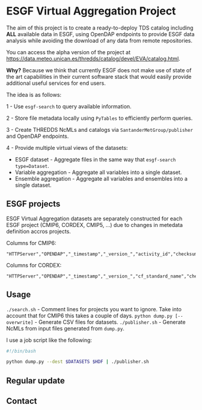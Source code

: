 # ESGF Virtual Aggregation Project

The aim of this project is to create a ready-to-deploy TDS catalog including **ALL** available data in ESGF, using OpenDAP endpoints to provide ESGF data analysis while avoiding the download of any data from remote repositories.

You can access the alpha version of the project at https://data.meteo.unican.es/thredds/catalog/devel/EVA/catalog.html.

**Why?** Because we think that currently ESGF does not make use of state of the art capabilities in their current software stack that would easily provide additional useful services for end users.

The idea is as follows:

1 - Use `esgf-search` to query available information.

2 - Store file metadata locally using `PyTables` to efficiently perform queries.

3 - Create THREDDS NcMLs and catalogs via `SantanderMetGroup/publisher` and OpenDAP endpoints.

4 - Provide multiple virtual views of the datasets:
  - ESGF dataset - Aggregate files in the same way that `esgf-search type=Dataset`.
  - Variable aggregation - Aggregate all variables into a single dataset.
  - Ensemble aggregation - Aggregate all variables and ensembles into a single dataset.

## ESGF projects

ESGF Virtual Aggregation datasets are separately constructed for each ESGF project (CMIP6, CORDEX, CMIP5, ...) due to changes in metedata definition accros projects.

Columns for CMIP6:

```
"HTTPServer","OPENDAP","_timestamp","_version_","activity_id","checksum","checksum_type","citation_url","data_node","data_specs_version","dataset_id","experiment_id","experiment_title","frequency","further_info_url","grid","grid_label","id","index_node","instance_id","latest","master_id","member_id","mip_era","model_cohort","nominal_resolution","pid","product","project","realm","replica","retracted","score","size","source_id","source_type","sub_experiment_id","table_id","timestamp","title","tracking_id","type","url","variable","variable_id","variable_long_name","variable_units","variant_label","version"
```

Columns for CORDEX:

```
"HTTPServer","OPENDAP","_timestamp","_version_","cf_standard_name","checksum","checksum_type","data_node","dataset_id","domain","driving_model","ensemble","experiment","experiment_family","id","index_node","instance_id","institute","latest","master_id","product","project","rcm_name","rcm_version","replica","retracted","score","size","time_frequency","timestamp","title","tracking_id","type","url","variable","variable_long_name","variable_units","version"
```

## Usage

`./search.sh` - Comment lines for projects you want to ignore. Take into account that for CMIP6 this takes a couple of days.
`python dump.py [--overwrite]` - Generate CSV files for datasets.
`./publisher.sh` - Generate NcMLs from input files generated from `dump.py`.

I use a job script like the following:

```bash
#!/bin/bash

python dump.py --dest $DATASETS $HDF | ./publisher.sh
```

## Regular update

## Contact
